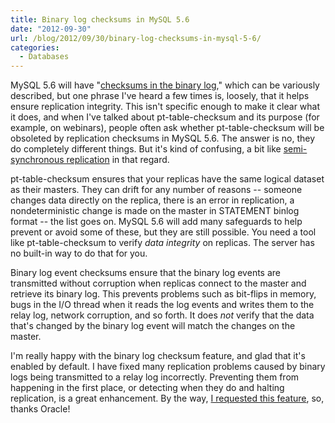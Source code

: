 ```yaml
---
title: Binary log checksums in MySQL 5.6
date: "2012-09-30"
url: /blog/2012/09/30/binary-log-checksums-in-mysql-5-6/
categories:
  - Databases
---
```

MySQL 5.6 will have "[checksums in the binary log][1]," which can be variously described, but one phrase I've heard a few times is, loosely, that it helps ensure replication integrity. This isn't specific enough to make it clear what it does, and when I've talked about pt-table-checksum and its purpose (for example, on webinars), people often ask whether pt-table-checksum will be obsoleted by replication checksums in MySQL 5.6. The answer is no, they do completely different things. But it's kind of confusing, a bit like [semi-synchronous replication][2] in that regard.

pt-table-checksum ensures that your replicas have the same logical dataset as their masters. They can drift for any number of reasons -- someone changes data directly on the replica, there is an error in replication, a nondeterministic change is made on the master in STATEMENT binlog format -- the list goes on. MySQL 5.6 will add many safeguards to help prevent or avoid some of these, but they are still possible. You need a tool like pt-table-checksum to verify *data integrity* on replicas. The server has no built-in way to do that for you.

Binary log event checksums ensure that the binary log events are transmitted without corruption when replicas connect to the master and retrieve its binary log. This prevents problems such as bit-flips in memory, bugs in the I/O thread when it reads the log events and writes them to the relay log, network corruption, and so forth. It does *not* verify that the data that's changed by the binary log event will match the changes on the master.

I'm really happy with the binary log checksum feature, and glad that it's enabled by default. I have fixed many replication problems caused by binary logs being transmitted to a relay log incorrectly. Preventing them from happening in the first place, or detecting when they do and halting replication, is a great enhancement. By the way, [I requested this feature][3], so, thanks Oracle!

 [1]: http://dev.mysql.com/doc/refman/5.6/en/replication-options-binary-log.html#sysvar_binlog_checksum
 [2]: http://www.mysqlperformanceblog.com/2012/01/19/how-does-semisynchronous-mysql-replication-work/
 [3]: http://bugs.mysql.com/bug.php?id=25737
